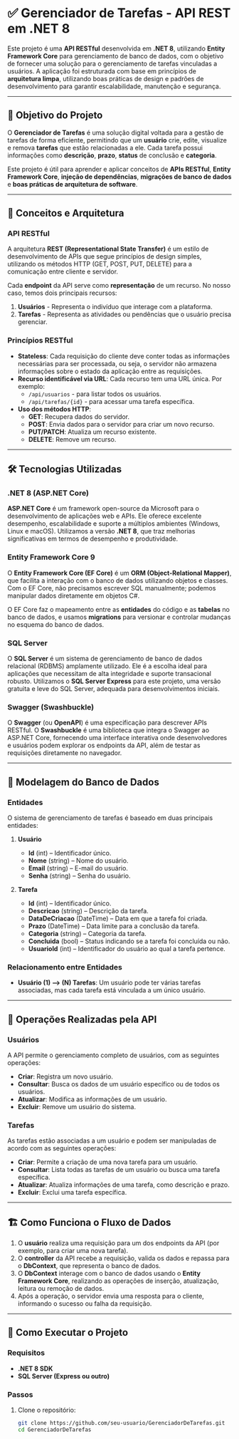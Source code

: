 # ✅ Gerenciador de Tarefas - API REST em .NET 8

Este projeto é uma **API RESTful** desenvolvida em **.NET 8**, utilizando **Entity Framework Core** para gerenciamento de banco de dados, com o objetivo de fornecer uma solução para o gerenciamento de tarefas vinculadas a usuários. A aplicação foi estruturada com base em princípios de **arquitetura limpa**, utilizando boas práticas de design e padrões de desenvolvimento para garantir escalabilidade, manutenção e segurança.

---

## 🧠 Objetivo do Projeto

O **Gerenciador de Tarefas** é uma solução digital voltada para a gestão de tarefas de forma eficiente, permitindo que um **usuário** crie, edite, visualize e remova **tarefas** que estão relacionadas a ele. Cada tarefa possui informações como **descrição**, **prazo**, **status** de conclusão e **categoria**.

Este projeto é útil para aprender e aplicar conceitos de **APIs RESTful**, **Entity Framework Core**, **injeção de dependências**, **migrações de banco de dados** e **boas práticas de arquitetura de software**.

---

## 🧩 Conceitos e Arquitetura

### API RESTful

A arquitetura **REST (Representational State Transfer)** é um estilo de desenvolvimento de APIs que segue princípios de design simples, utilizando os métodos HTTP (GET, POST, PUT, DELETE) para a comunicação entre cliente e servidor.

Cada **endpoint** da API serve como **representação** de um recurso. No nosso caso, temos dois principais recursos:

1. **Usuários** - Representa o indivíduo que interage com a plataforma.
2. **Tarefas** - Representa as atividades ou pendências que o usuário precisa gerenciar.

### Princípios RESTful

- **Stateless**: Cada requisição do cliente deve conter todas as informações necessárias para ser processada, ou seja, o servidor não armazena informações sobre o estado da aplicação entre as requisições.
- **Recurso identificável via URL**: Cada recurso tem uma URL única. Por exemplo:
  - `/api/usuarios` - para listar todos os usuários.
  - `/api/tarefas/{id}` - para acessar uma tarefa específica.
- **Uso dos métodos HTTP**:
  - **GET**: Recupera dados do servidor.
  - **POST**: Envia dados para o servidor para criar um novo recurso.
  - **PUT/PATCH**: Atualiza um recurso existente.
  - **DELETE**: Remove um recurso.

---

## 🛠️ Tecnologias Utilizadas

### .NET 8 (ASP.NET Core)

**ASP.NET Core** é um framework open-source da Microsoft para o desenvolvimento de aplicações web e APIs. Ele oferece excelente desempenho, escalabilidade e suporte a múltiplos ambientes (Windows, Linux e macOS). Utilizamos a versão **.NET 8**, que traz melhorias significativas em termos de desempenho e produtividade.

### Entity Framework Core 9

O **Entity Framework Core (EF Core)** é um **ORM (Object-Relational Mapper)**, que facilita a interação com o banco de dados utilizando objetos e classes. Com o EF Core, não precisamos escrever SQL manualmente; podemos manipular dados diretamente em objetos C#.

O EF Core faz o mapeamento entre as **entidades** do código e as **tabelas** no banco de dados, e usamos **migrations** para versionar e controlar mudanças no esquema do banco de dados.

### SQL Server

O **SQL Server** é um sistema de gerenciamento de banco de dados relacional (RDBMS) amplamente utilizado. Ele é a escolha ideal para aplicações que necessitam de alta integridade e suporte transacional robusto. Utilizamos o **SQL Server Express** para este projeto, uma versão gratuita e leve do SQL Server, adequada para desenvolvimentos iniciais.

### Swagger (Swashbuckle)

O **Swagger** (ou **OpenAPI**) é uma especificação para descrever APIs RESTful. O **Swashbuckle** é uma biblioteca que integra o Swagger ao ASP.NET Core, fornecendo uma interface interativa onde desenvolvedores e usuários podem explorar os endpoints da API, além de testar as requisições diretamente no navegador.

---

## 📖 Modelagem do Banco de Dados

### Entidades

O sistema de gerenciamento de tarefas é baseado em duas principais entidades:

1. **Usuário**
   - **Id** (int) – Identificador único.
   - **Nome** (string) – Nome do usuário.
   - **Email** (string) – E-mail do usuário.
   - **Senha** (string) – Senha do usuário.

2. **Tarefa**
   - **Id** (int) – Identificador único.
   - **Descricao** (string) – Descrição da tarefa.
   - **DataDeCriacao** (DateTime) – Data em que a tarefa foi criada.
   - **Prazo** (DateTime) – Data limite para a conclusão da tarefa.
   - **Categoria** (string) – Categoria da tarefa.
   - **Concluida** (bool) – Status indicando se a tarefa foi concluída ou não.
   - **UsuarioId** (int) – Identificador do usuário ao qual a tarefa pertence.

### Relacionamento entre Entidades

- **Usuário (1) ⟶ (N) Tarefas**: Um usuário pode ter várias tarefas associadas, mas cada tarefa está vinculada a um único usuário.

---

## 📝 Operações Realizadas pela API

### Usuários

A API permite o gerenciamento completo de usuários, com as seguintes operações:

- **Criar**: Registra um novo usuário.
- **Consultar**: Busca os dados de um usuário específico ou de todos os usuários.
- **Atualizar**: Modifica as informações de um usuário.
- **Excluir**: Remove um usuário do sistema.

### Tarefas

As tarefas estão associadas a um usuário e podem ser manipuladas de acordo com as seguintes operações:

- **Criar**: Permite a criação de uma nova tarefa para um usuário.
- **Consultar**: Lista todas as tarefas de um usuário ou busca uma tarefa específica.
- **Atualizar**: Atualiza informações de uma tarefa, como descrição e prazo.
- **Excluir**: Exclui uma tarefa específica.

---

## 🏗️ Como Funciona o Fluxo de Dados

1. O **usuário** realiza uma requisição para um dos endpoints da API (por exemplo, para criar uma nova tarefa).
2. O **controller** da API recebe a requisição, valida os dados e repassa para o **DbContext**, que representa o banco de dados.
3. O **DbContext** interage com o banco de dados usando o **Entity Framework Core**, realizando as operações de inserção, atualização, leitura ou remoção de dados.
4. Após a operação, o servidor envia uma resposta para o cliente, informando o sucesso ou falha da requisição.

---

## 🚀 Como Executar o Projeto

### Requisitos

- **.NET 8 SDK**
- **SQL Server (Express ou outro)**

### Passos

1. Clone o repositório:

   ```bash
   git clone https://github.com/seu-usuario/GerenciadorDeTarefas.git
   cd GerenciadorDeTarefas
